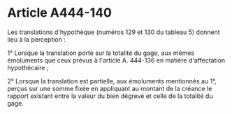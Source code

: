 # Article A444-140

Les translations d'hypothèque (numéros 129 et 130 du tableau 5) donnent lieu à la perception :

1° Lorsque la translation porte sur la totalité du gage, aux mêmes émoluments que ceux prévus à l'article A. 444-136 en matière d'affectation hypothécaire ;

2° Lorsque la translation est partielle, aux émoluments mentionnés au 1°, perçus sur une somme fixée en appliquant au montant de la créance le rapport existant entre la valeur du bien dégrevé et celle de la totalité du gage.
